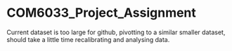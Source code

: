 # COM6033_Project_Assignment

Current dataset is too large for github, pivotting to a similar smaller dataset, should take a little time recalibrating and analysing data.